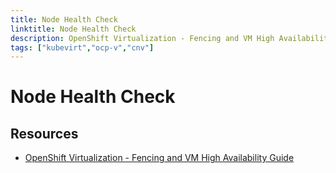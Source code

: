 ```yaml
---
title: Node Health Check
linktitle: Node Health Check
description: OpenShift Virtualization - Fencing and VM High Availability Guide
tags: ["kubevirt","ocp-v","cnv"]
---
```

# Node Health Check

## Resources

* [OpenShift Virtualization - Fencing and VM High Availability Guide](https://access.redhat.com/articles/7057929)


